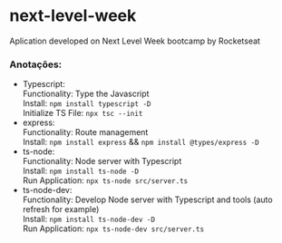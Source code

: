# next-level-week

Aplication developed on Next Level Week bootcamp by Rocketseat

### Anotações:

- Typescript:
        <br> Functionality: Type the Javascript
        <br> Install: `npm install typescript -D`
        <br> Initialize TS File: `npx tsc --init`
- express:
        <br> Functionality: Route management
        <br> Install: `npm install express` && `npm install @types/express -D`
- ts-node: 
        <br> Functionality: Node server with Typescript
        <br> Install: `npm install ts-node -D`
        <br> Run Application: `npx ts-node src/server.ts`
- ts-node-dev: 
        <br> Functionality: Develop Node server with Typescript and tools (auto refresh for example)
        <br> Install: `npm install ts-node-dev -D`
        <br> Run Application: `npx ts-node-dev src/server.ts`
        
        
 

